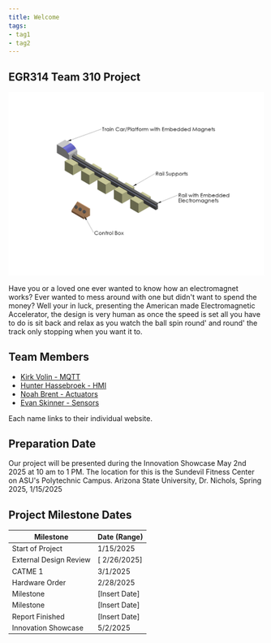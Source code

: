 ```yaml
---
title: Welcome
tags:
- tag1
- tag2
---
```


## EGR314 Team 310 Project
![Final Design](https://github.com/ASU-EGR314-2025-S-310/ASU-EGR314-2025-S-310.github.io/blob/main/assets/Concept_Model.JPG?raw=true)

Have you or a loved one ever wanted to know how an electromagnet works? Ever wanted to mess around with one but didn't want to spend the money? Well your in luck, presenting the American made Electromagnetic Accelerator, the design is very human as once the speed is set all you have to do is sit back and relax as you watch the ball spin round' and round' the track only stopping when you want it to.

## Team Members

- [Kirk Volin - MQTT](https://kirkvolin.github.io/)
- [Hunter Hassebroek - HMI](https://khakisaturday.github.io/)
- [Noah Brent - Actuators](https://nbrentasu.github.io/NBrent/)
- [Evan Skinner - Sensors](https://eeskinn1.github.io/)

Each name links to their individual website.

## Preparation Date

Our project will be presented during the Innovation Showcase May 2nd 2025 at 10 am to 1 PM. The location for this is the Sundevil Fitness Center on ASU's Polytechnic Campus.
Arizona State University, Dr. Nichols, Spring 2025, 1/15/2025

## Project Milestone Dates

| Milestone                | Date (Range)       |
|--------------------------|--------------------|
| Start of Project          | 1/15/2025      |
| External Design Review | [ 2/26/2025]      |
| CATME 1             | 3/1/2025      |
| Hardware Order      | 2/28/2025      |
| Milestone      | [Insert Date]      |
| Milestone             | [Insert Date]      |
| Report Finished      | [Insert Date]      |
| Innovation Showcase       | 5/2/2025      |
